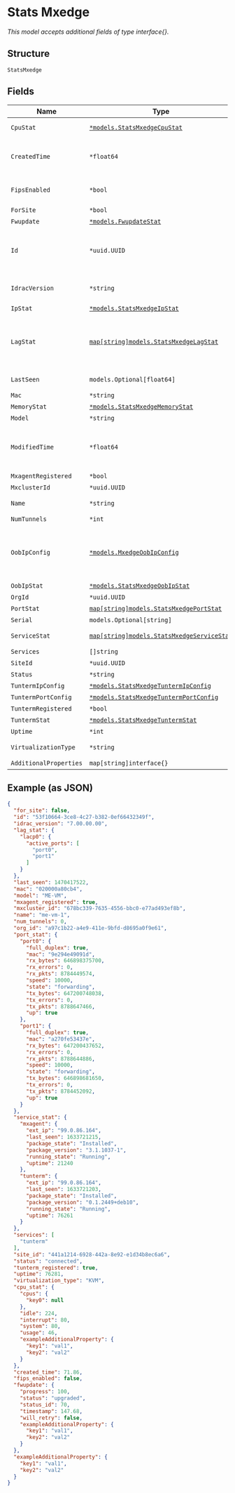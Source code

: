 
# Stats Mxedge

*This model accepts additional fields of type interface{}.*

## Structure

`StatsMxedge`

## Fields

| Name | Type | Tags | Description |
|  --- | --- | --- | --- |
| `CpuStat` | [`*models.StatsMxedgeCpuStat`](../../doc/models/stats-mxedge-cpu-stat.md) | Optional | CPU/core stats list |
| `CreatedTime` | `*float64` | Optional | When the object has been created, in epoch |
| `FipsEnabled` | `*bool` | Optional | Indicate fips configuration on the device |
| `ForSite` | `*bool` | Optional | - |
| `Fwupdate` | [`*models.FwupdateStat`](../../doc/models/fwupdate-stat.md) | Optional | - |
| `Id` | `*uuid.UUID` | Optional | Unique ID of the object instance in the Mist Organization |
| `IdracVersion` | `*string` | Optional | IDRAC version of the mist edge device |
| `IpStat` | [`*models.StatsMxedgeIpStat`](../../doc/models/stats-mxedge-ip-stat.md) | Optional | IP stats |
| `LagStat` | [`map[string]models.StatsMxedgeLagStat`](../../doc/models/stats-mxedge-lag-stat.md) | Optional | Stat for LAG (Link Aggregation Group). Property key is the LAG name |
| `LastSeen` | `models.Optional[float64]` | Optional | Last seen timestamp |
| `Mac` | `*string` | Optional | - |
| `MemoryStat` | [`*models.StatsMxedgeMemoryStat`](../../doc/models/stats-mxedge-memory-stat.md) | Optional | Memory usage |
| `Model` | `*string` | Optional | - |
| `ModifiedTime` | `*float64` | Optional | When the object has been modified for the last time, in epoch |
| `MxagentRegistered` | `*bool` | Optional | - |
| `MxclusterId` | `*uuid.UUID` | Optional | - |
| `Name` | `*string` | Optional | The name of the tunnel |
| `NumTunnels` | `*int` | Optional | - |
| `OobIpConfig` | [`*models.MxedgeOobIpConfig`](../../doc/models/mxedge-oob-ip-config.md) | Optional | IPconfiguration of the Mist Edge out-of_band management interface |
| `OobIpStat` | [`*models.StatsMxedgeOobIpStat`](../../doc/models/stats-mxedge-oob-ip-stat.md) | Optional | - |
| `OrgId` | `*uuid.UUID` | Optional | - |
| `PortStat` | [`map[string]models.StatsMxedgePortStat`](../../doc/models/stats-mxedge-port-stat.md) | Optional | - |
| `Serial` | `models.Optional[string]` | Optional | - |
| `ServiceStat` | [`map[string]models.StatsMxedgeServiceStat`](../../doc/models/stats-mxedge-service-stat.md) | Optional | Stat for each services |
| `Services` | `[]string` | Optional | - |
| `SiteId` | `*uuid.UUID` | Optional | - |
| `Status` | `*string` | Optional | - |
| `TuntermIpConfig` | [`*models.StatsMxedgeTuntermIpConfig`](../../doc/models/stats-mxedge-tunterm-ip-config.md) | Optional | - |
| `TuntermPortConfig` | [`*models.StatsMxedgeTuntermPortConfig`](../../doc/models/stats-mxedge-tunterm-port-config.md) | Optional | - |
| `TuntermRegistered` | `*bool` | Optional | - |
| `TuntermStat` | [`*models.StatsMxedgeTuntermStat`](../../doc/models/stats-mxedge-tunterm-stat.md) | Optional | - |
| `Uptime` | `*int` | Optional | - |
| `VirtualizationType` | `*string` | Optional | Virtualization environment |
| `AdditionalProperties` | `map[string]interface{}` | Optional | - |

## Example (as JSON)

```json
{
  "for_site": false,
  "id": "53f10664-3ce8-4c27-b382-0ef66432349f",
  "idrac_version": "7.00.00.00",
  "lag_stat": {
    "lacp0": {
      "active_ports": [
        "port0",
        "port1"
      ]
    }
  },
  "last_seen": 1470417522,
  "mac": "020000a80cb4",
  "model": "ME-VM",
  "mxagent_registered": true,
  "mxcluster_id": "678bc339-7635-4556-bbc0-e77ad493ef8b",
  "name": "me-vm-1",
  "num_tunnels": 0,
  "org_id": "a97c1b22-a4e9-411e-9bfd-d8695a0f9e61",
  "port_stat": {
    "port0": {
      "full_duplex": true,
      "mac": "9e294e49091d",
      "rx_bytes": 646898375700,
      "rx_errors": 0,
      "rx_pkts": 8784449574,
      "speed": 10000,
      "state": "forwarding",
      "tx_bytes": 647200748038,
      "tx_errors": 0,
      "tx_pkts": 8788647466,
      "up": true
    },
    "port1": {
      "full_duplex": true,
      "mac": "a270fe53437e",
      "rx_bytes": 647200437652,
      "rx_errors": 0,
      "rx_pkts": 8788644886,
      "speed": 10000,
      "state": "forwarding",
      "tx_bytes": 646898681650,
      "tx_errors": 0,
      "tx_pkts": 8784452092,
      "up": true
    }
  },
  "service_stat": {
    "mxagent": {
      "ext_ip": "99.0.86.164",
      "last_seen": 1633721215,
      "package_state": "Installed",
      "package_version": "3.1.1037-1",
      "running_state": "Running",
      "uptime": 21240
    },
    "tunterm": {
      "ext_ip": "99.0.86.164",
      "last_seen": 1633721203,
      "package_state": "Installed",
      "package_version": "0.1.2449+deb10",
      "running_state": "Running",
      "uptime": 76261
    }
  },
  "services": [
    "tunterm"
  ],
  "site_id": "441a1214-6928-442a-8e92-e1d34b8ec6a6",
  "status": "connected",
  "tunterm_registered": true,
  "uptime": 76281,
  "virtualization_type": "KVM",
  "cpu_stat": {
    "cpus": {
      "key0": null
    },
    "idle": 224,
    "interrupt": 80,
    "system": 80,
    "usage": 46,
    "exampleAdditionalProperty": {
      "key1": "val1",
      "key2": "val2"
    }
  },
  "created_time": 71.86,
  "fips_enabled": false,
  "fwupdate": {
    "progress": 100,
    "status": "upgraded",
    "status_id": 70,
    "timestamp": 147.68,
    "will_retry": false,
    "exampleAdditionalProperty": {
      "key1": "val1",
      "key2": "val2"
    }
  },
  "exampleAdditionalProperty": {
    "key1": "val1",
    "key2": "val2"
  }
}
```

